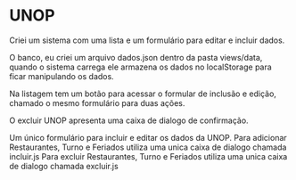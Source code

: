 # UNOP
Criei um sistema com uma lista e um formulário para editar e incluir dados.

O banco, eu criei um arquivo dados.json dentro da pasta views/data, quando o sistema carrega ele armazena os dados no localStorage para ficar manipulando os dados.

Na listagem tem um botão para acessar o formular de inclusão e edição, chamado o mesmo formulário para duas ações.

O excluir UNOP apresenta uma caixa de dialogo de confirmação.

Um único formulário para incluir e editar os dados da UNOP.
Para adicionar Restaurantes, Turno e Feriados utiliza uma unica caixa de dialogo chamada incluir.js
Para excluir Restaurantes, Turno e Feriados utiliza uma unica caixa de dialogo chamada excluir.js
